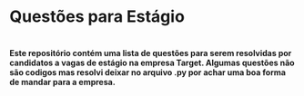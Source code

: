   <h1>Questões para Estágio<h1>
<h4>Este repositório contém uma lista de questões para serem resolvidas por candidatos a vagas de estágio na empresa Target.
Algumas questões não são codigos mas resolvi deixar no arquivo .py por achar uma boa forma de mandar para a empresa.<h4>
